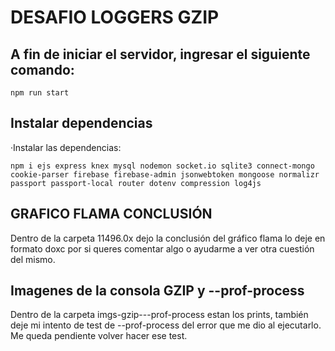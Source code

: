 # DESAFIO LOGGERS GZIP

## A fin de iniciar el servidor, ingresar el siguiente comando:  
```
npm run start
```

## Instalar dependencias

·Instalar las dependencias:
```
npm i ejs express knex mysql nodemon socket.io sqlite3 connect-mongo cookie-parser firebase firebase-admin jsonwebtoken mongoose normalizr passport passport-local router dotenv compression log4js
```
## GRAFICO FLAMA CONCLUSIÓN
Dentro de la carpeta 11496.0x dejo la conclusión del gráfico flama lo deje en formato doxc por si queres comentar algo o ayudarme a ver otra cuestión del mismo. 

## Imagenes de la consola GZIP y --prof-process
Dentro de la carpeta imgs-gzip---prof-process estan los prints, también deje mi intento de test de --prof-process del error que me dio al ejecutarlo. Me queda pendiente volver hacer ese test.